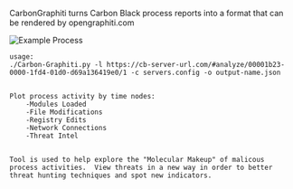 CarbonGraphiti turns Carbon Black process reports into a format that can be rendered by opengraphiti.com

![Example Process](https://raw.githubusercontent.com/droptables/CarbonGraphiti/master/imgs/CB-Example.png "Example Process")

```
usage: 
./Carbon-Graphiti.py -l https://cb-server-url.com/#analyze/00001b23-0000-1fd4-01d0-d69a136419e0/1 -c servers.config -o output-name.json


Plot process activity by time nodes:
	-Modules Loaded
	-File Modifications
	-Registry Edits
	-Network Connections
	-Threat Intel


Tool is used to help explore the "Molecular Makeup" of malicous process activities.  View threats in a new way in order to better threat hunting techniques and spot new indicators.
